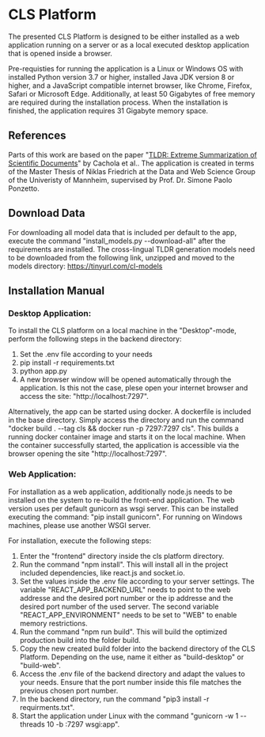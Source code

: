 # CLS Platform

The presented CLS Platform is designed to be either installed as a web application running on a server or as a local executed desktop application that is opened inside a browser.

Pre-requisties for running the application is a Linux or Windows OS with installed Python version 3.7 or higher, installed Java JDK version 8 or higher, and a JavaScript compatible internet browser, like Chrome, Firefox, Safari or Microsoft Edge. Additionally, at least 50 Gigabytes of free memory are required during the installation process. When the installation is finished, the application requires 31 Gigabyte memory space.

## References

Parts of this work are based on the paper "[TLDR: Extreme Summarization of Scientific Documents](https://aclanthology.org/2020.findings-emnlp.428/)" by Cachola et al..
The application is created in terms of the Master Thesis of Niklas Friedrich at the Data and Web Science Group of the Univeristy of Mannheim, supervised by Prof. Dr. Simone Paolo Ponzetto.

## Download Data

For downloading all model data that is included per default to the app, execute the command "install_models.py --download-all" after the requirements are installed. The cross-lingual TLDR generation models need to be downloaded from the following link, unzipped and moved to the models directory: https://tinyurl.com/cl-models

## Installation Manual

### Desktop Application:

To install the CLS platform on a local machine in the "Desktop"-mode, perform the following steps in the backend directory:

1. Set the .env file according to your needs
2. pip install -r requirements.txt
3. python app.py
4. A new browser window will be opened automatically through the application. Is this not the case, plese open your internet browser and access the site: "http://localhost:7297".

Alternatively, the app can be started using docker. A dockerfile is included in the base directory. Simply access the directory and run the command "docker build . --tag cls \&\& docker run -p 7297:7297 cls". This builds a running docker container image and starts it on the local machine. When the container successfully started, the application is accessible via the browser opening the site "http://localhost:7297".

### Web Application:

For installation as a web application, additionally node.js needs to be installed on the system to re-build the front-end application. The web version uses per default gunicorn as wsgi server. This can be installed executing the command: "pip install gunicorn". For running on Windows machines, please use another WSGI server.

For installation, execute the following steps:

1. Enter the "frontend" directory inside the cls platform directory.
2. Run the command "npm install". This will install all in the project included dependencies, like react.js and socket.io.
3. Set the values inside the .env file according to your server settings. The variable "REACT_APP_BACKEND_URL" needs to point to the web addresse and the desired port number or the ip addresse and the desired port number of the used server. The second variable "REACT_APP_ENVIRONMENT" needs to be set to "WEB" to enable memory restrictions.
4. Run the command "npm run build". This will build the optimized production build into the folder build.
5. Copy the new created build folder into the backend directory of the CLS Platform. Depending on the use, name it either as "build-desktop" or "build-web".
6. Access the .env file of the backend directory and adapt the values to your needs. Ensure that the port number inside this file matches the previous chosen port number.
7. In the backend directory, run the command "pip3 install -r requirments.txt".
8. Start the application under Linux with the command "gunicorn -w 1 --threads 10 -b :7297 wsgi:app".
